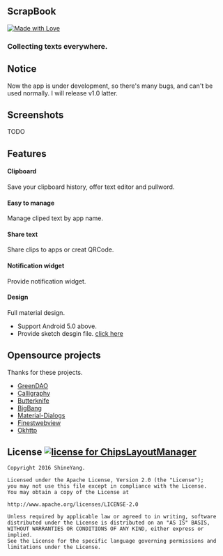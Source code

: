 ## ScrapBook
[![Made with Love](https://img.shields.io/badge/made%20with-%e2%9d%a4-ff69b4.svg)](http://www.shineyang.com)

### Collecting texts everywhere.

## Notice
 Now the app is under development, so there's many bugs, and can't be used normally.
 I will release v1.0 latter.

## Screenshots
TODO

## Features

#### Clipboard

Save your clipboard history, offer text editor and pullword.

#### Easy to manage

Manage cliped text by app name.

#### Share text

 Share clips to apps or creat QRCode.

#### Notification widget

 Provide notification widget.

#### Design

 Full material design.

- Support Android 5.0 above.
- Provide sketch desgin file. [click here]()

## Opensource projects

 Thanks for these projects.

- [GreenDAO](https://github.com/greenrobot/greenDAO)
- [Calligraphy](https://github.com/chrisjenx/Calligraphy)
- [Butterknife](https://github.com/JakeWharton/butterknife)
- [BigBang](https://github.com/baoyongzhang/BigBang)
- [Material-Dialogs](https://github.com/afollestad/material-dialogs)
- [Finestwebview](https://github.com/TheFinestArtist/FinestWebView-Android)
- [Okhttp](https://github.com/square/okhttp)


## License [![license for ChipsLayoutManager](https://img.shields.io/crates/l/rustc-serialize.svg)](#)

    Copyright 2016 ShineYang.

    Licensed under the Apache License, Version 2.0 (the "License");
    you may not use this file except in compliance with the License.
    You may obtain a copy of the License at

    http://www.apache.org/licenses/LICENSE-2.0

    Unless required by applicable law or agreed to in writing, software
    distributed under the License is distributed on an "AS IS" BASIS,
    WITHOUT WARRANTIES OR CONDITIONS OF ANY KIND, either express or implied.
    See the License for the specific language governing permissions and
    limitations under the License.